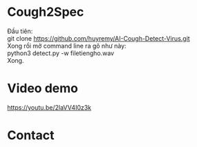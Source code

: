 # Cough2Spec
Đầu tiên:<br> 
git clone https://github.com/huyremy/AI-Cough-Detect-Virus.git <br>
Xong rồi mở command line ra gõ như này:<br>
python3 detect.py -w filetiengho.wav<br>
Xong.                                                                      
# Video demo
https://youtu.be/2laVV4I0z3k
# Contact
